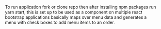 To run application fork or clone repo then after installing npm packages run yarn start, this is set up to be used as a component on multiple react bootstrap applications basically maps over menu data and generates a menu with check boxes to add menu items to an order. 
